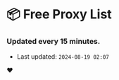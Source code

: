 # :package: Free Proxy List
### Updated every 15 minutes.

- Last updated: `2024-08-19 02:07`

:heart:
